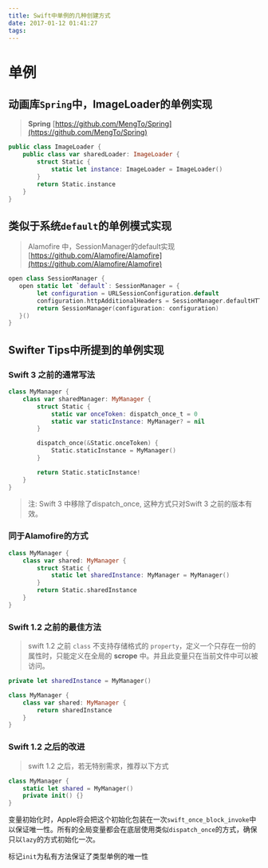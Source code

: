 ```yaml
---
title: Swift中单例的几种创建方式
date: 2017-01-12 01:41:27
tags:
---
```


# 单例
## 动画库`Spring`中，ImageLoader的单例实现

>**Spring** [https://github.com/MengTo/Spring](https://github.com/MengTo/Spring)

``` swift
public class ImageLoader {
    public class var sharedLoader: ImageLoader {
        struct Static {
            static let instance: ImageLoader = ImageLoader()
        }
        return Static.instance
    }
}
```

## 类似于系统`default`的单例模式实现

>Alamofire 中，SessionManager的default实现 [https://github.com/Alamofire/Alamofire](https://github.com/Alamofire/Alamofire)

``` swift
open class SessionManager {
   open static let `default`: SessionManager = {
        let configuration = URLSessionConfiguration.default
        configuration.httpAdditionalHeaders = SessionManager.defaultHTTPHeaders
        return SessionManager(configuration: configuration)
   }()
}
```

## Swifter Tips中所提到的单例实现
### Swift 3 之前的通常写法

``` swift
class MyManager {
    class var sharedManager: MyManager {
        struct Static {
            static var onceToken: dispatch_once_t = 0
            static var staticInstance: MyManager? = nil
        }

        dispatch_once(&Static.onceToken) {
            Static.staticInstance = MyManager()
        }

        return Static.staticInstance!
    }
}
```

> 注: Swift 3 中移除了dispatch_once, 这种方式只对Swift 3 之前的版本有效。

### 同于Alamofire的方式

``` swift
class MyManager {
    class var shared: MyManager {
        struct Static {
            static let sharedInstance: MyManager = MyManager()
        }
        return Static.sharedInstance
    }
}
```

### Swift 1.2 之前的最佳方法
>swift 1.2 之前 `class` 不支持存储格式的 `property`，定义一个只存在一份的属性时，只能定义在全局的 **scrope** 中。并且此变量只在当前文件中可以被访问。

``` swift
private let sharedInstance = MyManager()

class MyManager {
    class var shared: MyManager {
        return sharedInstance
    }
}
```

### Swift 1.2 之后的改进
>swift 1.2 之后，若无特别需求，推荐以下方式

``` swift
class MyManager {
    static let shared = MyManager()
    private init() {}
}
```

变量初始化时，Apple将会把这个初始化包装在一次`swift_once_block_invoke`中以保证唯一性。所有的全局变量都会在底层使用类似`dispatch_once`的方式，确保只以`lazy`的方式初始化一次。

标记`init`为私有方法保证了类型单例的唯一性
